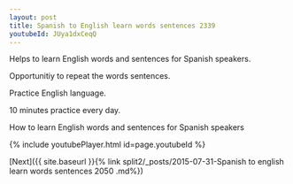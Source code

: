 ```yaml
---
layout: post
title: Spanish to English learn words sentences 2339 
youtubeId: JUya1dxCeqQ
---
```

 
 
Helps to learn English words and sentences for Spanish speakers.

Opportunitiy to repeat the words sentences. 

Practice English language. 
 
10 minutes practice every day. 
 
How to learn English words and sentences for Spanish speakers 
 
{% include youtubePlayer.html id=page.youtubeId %}
 
 
[Next]({{ site.baseurl }}{% link  split2/_posts/2015-07-31-Spanish to english learn words sentences 2050 .md%})
 
